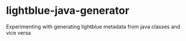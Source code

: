 # lightblue-java-generator
Experimenting with generating lightblue metadata from java classes and vice versa
